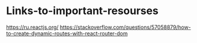 # Links-to-important-resourses
https://ru.reactjs.org/
https://stackoverflow.com/questions/57058879/how-to-create-dynamic-routes-with-react-router-dom
